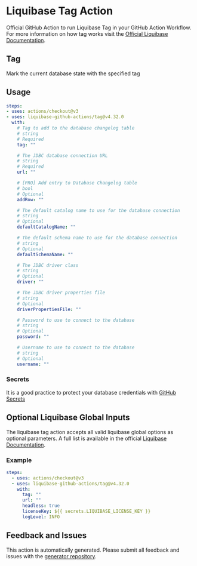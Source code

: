 # Liquibase Tag Action
Official GitHub Action to run Liquibase Tag in your GitHub Action Workflow. For more information on how tag works visit the [Official Liquibase Documentation](https://docs.liquibase.com/commands/home.html).
## Tag
Mark the current database state with the specified tag
## Usage
```yaml
steps:
- uses: actions/checkout@v3
- uses: liquibase-github-actions/tag@v4.32.0
  with:
    # Tag to add to the database changelog table
    # string
    # Required
    tag: ""

    # The JDBC database connection URL
    # string
    # Required
    url: ""

    # [PRO] Add entry to Database Changelog table
    # bool
    # Optional
    addRow: ""

    # The default catalog name to use for the database connection
    # string
    # Optional
    defaultCatalogName: ""

    # The default schema name to use for the database connection
    # string
    # Optional
    defaultSchemaName: ""

    # The JDBC driver class
    # string
    # Optional
    driver: ""

    # The JDBC driver properties file
    # string
    # Optional
    driverPropertiesFile: ""

    # Password to use to connect to the database
    # string
    # Optional
    password: ""

    # Username to use to connect to the database
    # string
    # Optional
    username: ""

```

### Secrets
It is a good practice to protect your database credentials with [GitHub Secrets](https://docs.github.com/en/actions/security-guides/encrypted-secrets)

## Optional Liquibase Global Inputs
The liquibase tag action accepts all valid liquibase global options as optional parameters. A full list is available in the official [Liquibase Documentation](https://docs.liquibase.com/parameters/command-parameters.html).

### Example
```yaml
steps:
  - uses: actions/checkout@v3
  - uses: liquibase-github-actions/tag@v4.32.0
    with:
      tag: ""
      url: ""
      headless: true
      licenseKey: ${{ secrets.LIQUIBASE_LICENSE_KEY }}
      logLevel: INFO
```

## Feedback and Issues
This action is automatically generated. Please submit all feedback and issues with the [generator repository](https://github.com/liquibase/github-action-generator/issues).
